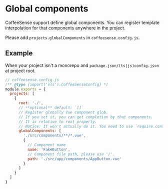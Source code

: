 # Global components

CoffeeSense support define global components.
You can register template interpolation for that components anywhere in the project.

Please add `projects.globalComponents` in `coffeesense.config.js`.

## Example
When your project isn't a monorepo and `package.json/(ts|js)config.json` at project root.
```javascript
// coffeesense.config.js
/** @type {import('vls').CoffeeSenseConfig} */
module.exports = {
  projects: [
    {
      root: './',
      // **optional** default: `[]`
      // Register globally Vue component glob.
      // If you set it, you can get completion by that components.
      // It is relative to root property.
      // Notice: It won't actually do it. You need to use `require.context` or `Vue.component`
      globalComponents: [
        './src/components/**/*.vue',
        {
          // Component name
          name: 'FakeButton',
          // Component file path, please use '/'.
          path: './src/app/components/AppButton.vue'
        }
      ]
    }
  ]
}
```

